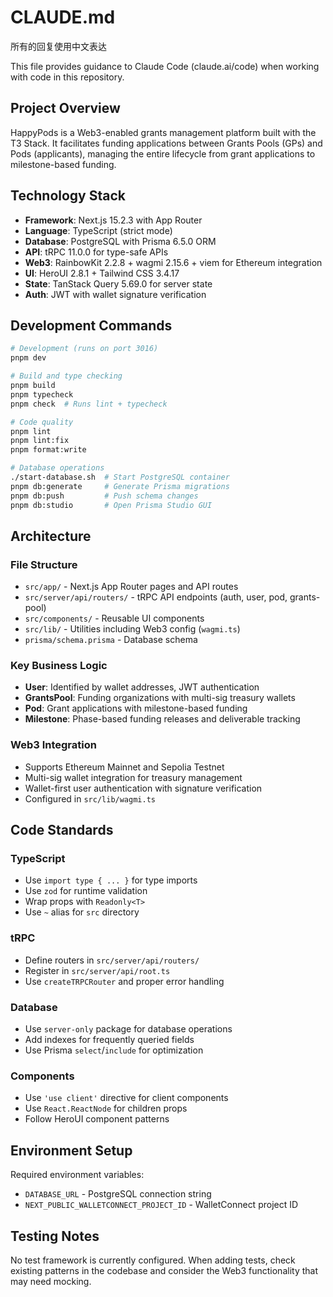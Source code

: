 # CLAUDE.md

所有的回复使用中文表达

This file provides guidance to Claude Code (claude.ai/code) when working with code in this repository.

## Project Overview

HappyPods is a Web3-enabled grants management platform built with the T3 Stack. It facilitates funding applications between Grants Pools (GPs) and Pods (applicants), managing the entire lifecycle from grant applications to milestone-based funding.

## Technology Stack

- **Framework**: Next.js 15.2.3 with App Router
- **Language**: TypeScript (strict mode)
- **Database**: PostgreSQL with Prisma 6.5.0 ORM
- **API**: tRPC 11.0.0 for type-safe APIs
- **Web3**: RainbowKit 2.2.8 + wagmi 2.15.6 + viem for Ethereum integration
- **UI**: HeroUI 2.8.1 + Tailwind CSS 3.4.17
- **State**: TanStack Query 5.69.0 for server state
- **Auth**: JWT with wallet signature verification

## Development Commands

```bash
# Development (runs on port 3016)
pnpm dev

# Build and type checking
pnpm build
pnpm typecheck
pnpm check  # Runs lint + typecheck

# Code quality
pnpm lint
pnpm lint:fix
pnpm format:write

# Database operations
./start-database.sh  # Start PostgreSQL container
pnpm db:generate     # Generate Prisma migrations
pnpm db:push         # Push schema changes
pnpm db:studio       # Open Prisma Studio GUI
```

## Architecture

### File Structure
- `src/app/` - Next.js App Router pages and API routes
- `src/server/api/routers/` - tRPC API endpoints (auth, user, pod, grants-pool)
- `src/components/` - Reusable UI components
- `src/lib/` - Utilities including Web3 config (`wagmi.ts`)
- `prisma/schema.prisma` - Database schema

### Key Business Logic
- **User**: Identified by wallet addresses, JWT authentication
- **GrantsPool**: Funding organizations with multi-sig treasury wallets
- **Pod**: Grant applications with milestone-based funding
- **Milestone**: Phase-based funding releases and deliverable tracking

### Web3 Integration
- Supports Ethereum Mainnet and Sepolia Testnet
- Multi-sig wallet integration for treasury management
- Wallet-first user authentication with signature verification
- Configured in `src/lib/wagmi.ts`

## Code Standards

### TypeScript
- Use `import type { ... }` for type imports
- Use `zod` for runtime validation
- Wrap props with `Readonly<T>`
- Use `~` alias for `src` directory

### tRPC
- Define routers in `src/server/api/routers/`
- Register in `src/server/api/root.ts`
- Use `createTRPCRouter` and proper error handling

### Database
- Use `server-only` package for database operations
- Add indexes for frequently queried fields
- Use Prisma `select`/`include` for optimization

### Components
- Use `'use client'` directive for client components
- Use `React.ReactNode` for children props
- Follow HeroUI component patterns

## Environment Setup

Required environment variables:
- `DATABASE_URL` - PostgreSQL connection string
- `NEXT_PUBLIC_WALLETCONNECT_PROJECT_ID` - WalletConnect project ID

## Testing Notes

No test framework is currently configured. When adding tests, check existing patterns in the codebase and consider the Web3 functionality that may need mocking.